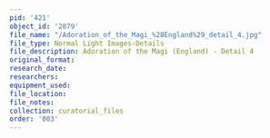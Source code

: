 ```yaml
---
pid: '421'
object_id: '2879'
file_name: "/Adoration_of_the_Magi_%28England%29_detail_4.jpg"
file_type: Normal Light Images›Details
file_description: Adoration of the Magi (England) - Detail 4
original_format:
research_date:
researchers:
equipment_used:
file_location:
file_notes:
collection: curatorial_files
order: '003'
---
```

